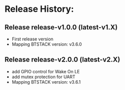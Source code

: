 # Release History:

## Release release-v1.0.0 (latest-v1.X)

* First release version
* Mapping BTSTACK version: v3.6.0

## Release release-v2.0.0 (latest-v2.X)

* add GPIO control for Wake On LE
* add mutex protection for UART
* Mapping BTSTACK version: v3.6.1
